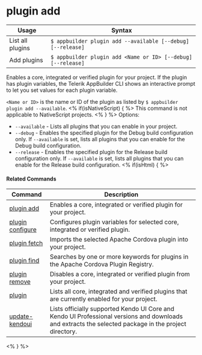 plugin add
==========

Usage | Syntax
------|-------
List all plugins | `$ appbuilder plugin add --available [--debug] [--release]`    
Add plugins | `$ appbuilder plugin add <Name or ID> [--debug] [--release]`

Enables a core, integrated or verified plugin for your project.
If the plugin has plugin variables, the Telerik AppBuilder CLI shows an interactive prompt to let you set values for each plugin variable.

`<Name or ID>` is the name or ID of the plugin as listed by `$ appbuilder plugin add --available`.
<% if(isNativeScript)  { %>
This command is not applicable to NativeScript projects.
<% } %>
Options:
* `--available` - Lists all plugins that you can enable in your project.
* `--debug` - Enables the specified plugin for the Debug build configuration only. If `--available` is set, lists all plugins that you can enable for the Debug build configuration.
* `--release` - Enables the specified plugin for the Release build configuration only. If `--available` is set, lists all plugins that you can enable for the Release build configuration.
<% if(isHtml) { %> 

#### Related Commands

Command | Description
----------|----------
[plugin add](plugin-add.html) | Enables a core, integrated or verified plugin for your project.
[plugin configure](plugin-configure.html) | Configures plugin variables for selected core, integrated or verified plugin.
[plugin fetch](plugin-fetch.html) | Imports the selected Apache Cordova plugin into your project.
[plugin find](plugin-find.html) | Searches by one or more keywords for plugins in the Apache Cordova Plugin Registry.
[plugin remove](plugin-remove.html) | Disables a core, integrated or verified plugin from your project.
[plugin](plugin.html) | Lists all core, integrated and verified plugins that are currently enabled for your project.
[update-kendoui](update-kendoui.html) | Lists officially supported Kendo UI Core and Kendo UI Professional versions and downloads and extracts the selected package in the project directory.
<% } %>